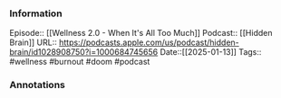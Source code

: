 ### Information

Episode:: [[Wellness 2.0 - When It's All Too Much]]
Podcast:: [[Hidden Brain]]
URL:: https://podcasts.apple.com/us/podcast/hidden-brain/id1028908750?i=1000684745656
Date::[[2025-01-13]]
Tags:: #wellness #burnout #doom 
#podcast


### Annotations

